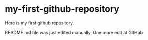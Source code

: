 # my-first-github-repository
Here is my first github repository. 

README.md file was just edited manually. One more edit at GitHub
